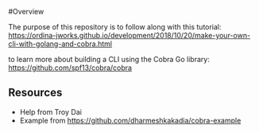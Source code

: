 #Overview

The purpose of this repository is to follow along with this tutorial:
https://ordina-jworks.github.io/development/2018/10/20/make-your-own-cli-with-golang-and-cobra.html

to learn more about building a CLI using the Cobra Go library: https://github.com/spf13/cobra/cobra

## Resources
- Help from Troy Dai
- Example from https://github.com/dharmeshkakadia/cobra-example
